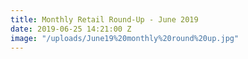 ```yaml
---
title: Monthly Retail Round-Up - June 2019
date: 2019-06-25 14:21:00 Z
image: "/uploads/June19%20monthly%20round%20up.jpg"
---
```


